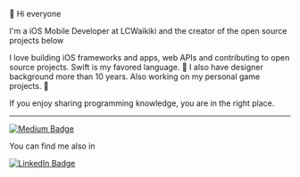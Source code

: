 🥊 Hi everyone 

I'm a iOS Mobile Developer at LCWaikiki and the creator of the open source projects below

I love building iOS frameworks and apps, web APIs and contributing to open source projects. Swift is my favored language. 🚀 
I also have designer background more than 10 years. Also working on my personal game projects. 🤖


If you enjoy sharing programming knowledge, you are in the right place.

--------------------------------------------------------------------------------------------------------

[![Medium Badge](https://img.shields.io/badge/Ahmet-Medium-blue?style=for-the-badge&logo=medium)](https://medium.com/@ahmedy)


You can find me also in

[![LinkedIn Badge](https://img.shields.io/badge/Ahmet-follow%20on%20linkedin-blue?style=for-the-badge&logo=linkedin)]([https://www.linkedin.com/in/ahmet3004])


